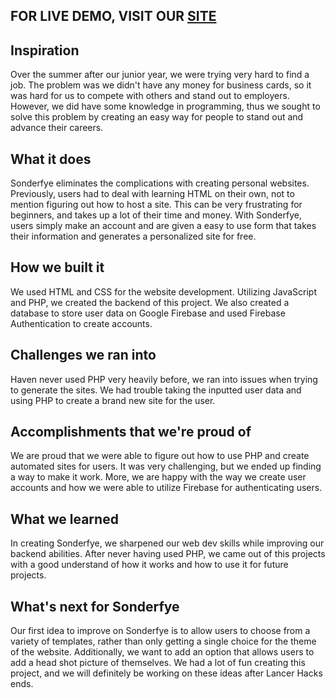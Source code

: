 ## FOR LIVE DEMO, VISIT OUR [SITE](http://sonderfye.com/)


## Inspiration
Over the summer after our junior year, we were trying very hard to find a job. The problem was we didn't have any money for business cards, so it was hard for us to compete with others and stand out to employers. However, we did have some knowledge in programming, thus we sought to solve this problem by creating an easy way for people to stand out and advance their careers. 
## What it does
Sonderfye eliminates the complications with creating personal websites. Previously, users had to deal with learning HTML on their own, not to mention figuring out how to host a site. This can be very frustrating for beginners, and takes up a lot of their time and money. With Sonderfye, users simply make an account and are given a easy to use form that takes their information and generates a personalized site for free. 
## How we built it
We used HTML and CSS for the website development. Utilizing JavaScript and PHP, we created the backend of this project. We also created a database to store user data on Google Firebase and used Firebase Authentication to create accounts. 
## Challenges we ran into
Haven never used PHP very heavily before, we ran into issues when trying to generate the sites. We had trouble taking the inputted user data and using PHP to create a brand new site for the user. 
## Accomplishments that we're proud of
We are proud that we were able to figure out how to use PHP and create automated sites for users. It was very challenging, but we ended up finding a way to make it work. More, we are happy with the way we create user accounts and how we were able to utilize Firebase for authenticating users. 
## What we learned
In creating Sonderfye, we sharpened our web dev skills while improving our backend abilities. After never having used PHP, we came out of this projects with a good understand of how it works and how to use it for future projects. 
## What's next for Sonderfye
Our first idea to improve on Sonderfye is to allow users to choose from a variety of templates, rather than only getting a single choice for the theme of the website. Additionally, we want to add an option that allows users to add a head shot picture of themselves. We had a lot of fun creating this project, and we will definitely be working on these ideas after Lancer Hacks ends.
